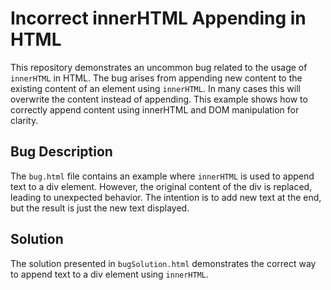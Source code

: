 # Incorrect innerHTML Appending in HTML

This repository demonstrates an uncommon bug related to the usage of `innerHTML` in HTML. The bug arises from appending new content to the existing content of an element using `innerHTML`.  In many cases this will overwrite the content instead of appending.  This example shows how to correctly append content using innerHTML and DOM manipulation for clarity.

## Bug Description

The `bug.html` file contains an example where `innerHTML` is used to append text to a div element. However, the original content of the div is replaced, leading to unexpected behavior. The intention is to add new text at the end, but the result is just the new text displayed.

## Solution

The solution presented in `bugSolution.html` demonstrates the correct way to append text to a div element using `innerHTML`. 